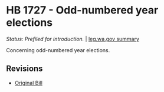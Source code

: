 # HB 1727 - Odd-numbered year elections
*Status: Prefiled for introduction.* | [leg.wa.gov summary](https://app.leg.wa.gov/billsummary?BillNumber=1727&Year=2021)

Concerning odd-numbered year elections.

## Revisions
* [Original Bill](1/)